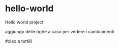 # hello-world
Hello world project

aggiungo delle righe
a caso per vedere i cambiamenti

#ciao a tuttiiii
